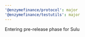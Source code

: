```yaml
---
'@enzymefinance/protocol': major
'@enzymefinance/testutils': major
---
```


Entering pre-release phase for Sulu
